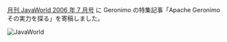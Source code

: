 <!--
title: JavaWorldに寄稿しました
date: 2006-05-15
-->

[月刊 JavaWorld 2006 年 7 月号](http://www.amazon.co.jp/gp/product/B000EHSMVI/249-5731243-6151547)
に Geronimo の特集記事「Apache Geronimo その実力を探る」を寄稿しました。

![JavaWorld](http://images.amazon.com/images/P/B000EHSMVI.01._SS500_SCLZZZZZZZ_V65933845_.jpg)
